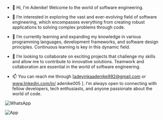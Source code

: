 - 👋 Hi, I'm Adenike! Welcome to the world of software engineering.
  
- 👀 I’m interested in exploring the vast and ever-evolving field of software engineering, which encompasses everything from creating robust applications to solving complex problems through code.

- 🌱 I’m currently learning and expanding my knowledge in various programming languages, development frameworks, and software design principles. Continuous learning is key in this dynamic field.

- 💞️ I’m looking to collaborate on exciting projects that challenge my skills and allow me to contribute to innovative solutions. Teamwork and collaboration are essential in the world of software engineering.

- 📫 You can reach me through [adeyinkaadenike992@gmail.com or www.linkedin.com/in/
adenike005 ].
I'm always open to connecting with fellow developers, tech enthusiasts, and anyone passionate about the world of code.


![WhatsApp](https://github.com/adenike005/adenike005/assets/126898580/1b27ad48-9ac5-4c5d-8f60-7f461e73e09a|width=100)


![App ](https://github.com/adenike005/adenike005/assets/126898580/7673054f-3882-4975-b6b6-f7c30dc44bb4)
